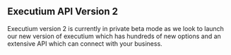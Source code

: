 ## Executium API Version 2
Executium version 2 is currently in private beta mode as we look to launch our new version of executium which has hundreds of new options and an extensive API which can connect with your business. 
